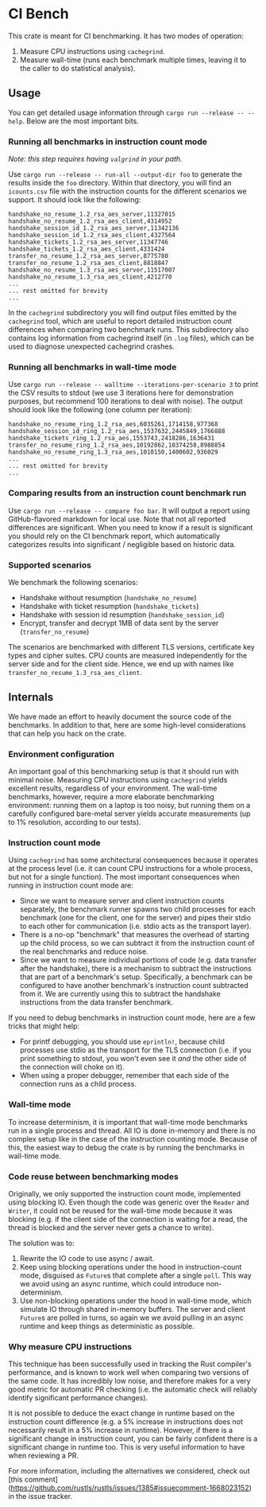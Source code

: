 # CI Bench

This crate is meant for CI benchmarking. It has two modes of operation:

1. Measure CPU instructions using `cachegrind`.
2. Measure wall-time (runs each benchmark multiple times, leaving it to the caller to do statistical
   analysis).

## Usage

You can get detailed usage information through `cargo run --release -- --help`. Below are the most
important bits.

### Running all benchmarks in instruction count mode

_Note: this step requires having `valgrind` in your path._

Use `cargo run --release -- run-all --output-dir foo` to generate the results inside the `foo`
directory. Within that directory, you will find an `icounts.csv` file with the instruction counts
for the different scenarios we support. It should look like the following:

```csv
handshake_no_resume_1.2_rsa_aes_server,11327015
handshake_no_resume_1.2_rsa_aes_client,4314952
handshake_session_id_1.2_rsa_aes_server,11342136
handshake_session_id_1.2_rsa_aes_client,4327564
handshake_tickets_1.2_rsa_aes_server,11347746
handshake_tickets_1.2_rsa_aes_client,4331424
transfer_no_resume_1.2_rsa_aes_server,8775780
transfer_no_resume_1.2_rsa_aes_client,8818847
handshake_no_resume_1.3_rsa_aes_server,11517007
handshake_no_resume_1.3_rsa_aes_client,4212770
...
... rest omitted for brevity
...
```

In the `cachegrind` subdirectory you will find output files emitted by the `cachegrind` tool, which
are useful to report detailed instruction count differences when comparing two benchmark runs. This
subdirectory also contains log information from cachegrind itself (in `.log` files), which can be
used to diagnose unexpected cachegrind crashes.

### Running all benchmarks in wall-time mode

Use `cargo run --release -- walltime --iterations-per-scenario 3` to print the CSV results to stdout
(we use 3 iterations here for demonstration purposes, but recommend 100 iterations to deal with
noise). The output should look like the following (one column per iteration):

```csv
handshake_no_resume_ring_1.2_rsa_aes,6035261,1714158,977368
handshake_session_id_ring_1.2_rsa_aes,1537632,2445849,1766888
handshake_tickets_ring_1.2_rsa_aes,1553743,2418286,1636431
transfer_no_resume_ring_1.2_rsa_aes,10192862,10374258,8988854
handshake_no_resume_ring_1.3_rsa_aes,1010150,1400602,936029
...
... rest omitted for brevity
...
```

### Comparing results from an instruction count benchmark run

Use `cargo run --release -- compare foo bar`. It will output a report using GitHub-flavored markdown
for local use. Note that not all reported differences are significant. When you need to know if a
result is significant you should rely on the CI benchmark report, which automatically categorizes
results into significant / negligible based on historic data.

### Supported scenarios

We benchmark the following scenarios:

- Handshake without resumption (`handshake_no_resume`)
- Handshake with ticket resumption (`handshake_tickets`)
- Handshake with session id resumption (`handshake_session_id`)
- Encrypt, transfer and decrypt 1MB of data sent by the server
  (`transfer_no_resume`)

The scenarios are benchmarked with different TLS versions, certificate key types and cipher suites.
CPU counts are measured independently for the server side and for the client side. Hence, we end up
with names like `transfer_no_resume_1.3_rsa_aes_client`.

## Internals

We have made an effort to heavily document the source code of the benchmarks. In addition to that,
here are some high-level considerations that can help you hack on the crate.

### Environment configuration

An important goal of this benchmarking setup is that it should run with minimal noise. Measuring CPU
instructions using `cachegrind` yields excellent results, regardless of your environment. The
wall-time benchmarks, however, require a more elaborate benchmarking environment: running them on a
laptop is too noisy, but running them on a carefully configured bare-metal server yields accurate
measurements (up to 1% resolution, according to our tests).

### Instruction count mode

Using `cachegrind` has some architectural consequences because it operates at the process level
(i.e. it can count CPU instructions for a whole process, but not for a single function). The most
important consequences when running in instruction count mode are:

- Since we want to measure server and client instruction counts separately, the benchmark runner
  spawns two child processes for each benchmark (one for the client, one for the server) and pipes
  their stdio to each other for communication (i.e. stdio acts as the transport layer).
- There is a no-op "benchmark" that measures the overhead of starting up the child process, so
  we can subtract it from the instruction count of the real benchmarks and reduce noise.
- Since we want to measure individual portions of code (e.g. data transfer after the handshake),
  there is a mechanism to subtract the instructions that are part of a benchmark's setup.
  Specifically, a benchmark can be configured to have another benchmark's instruction count
  subtracted from it. We are currently using this to subtract the handshake instructions from the
  data transfer benchmark.

If you need to debug benchmarks in instruction count mode, here are a few tricks that might help:

- For printf debugging, you should use `eprintln!`, because child processes use stdio as the
  transport for the TLS connection (i.e. if you print something to stdout, you won't even see it
  _and_ the other side of the connection will choke on it).
- When using a proper debugger, remember that each side of the connection runs as a child process.

### Wall-time mode

To increase determinism, it is important that wall-time mode benchmarks run in a single process and
thread. All IO is done in-memory and there is no complex setup like in the case of the instruction
counting mode. Because of this, the easiest way to debug the crate is by running the benchmarks in
wall-time mode.

### Code reuse between benchmarking modes

Originally, we only supported the instruction count mode, implemented using blocking IO. Even though
the code was generic over the `Reader` and `Writer`, it could not be reused for the wall-time mode
because it was blocking (e.g. if the client side of the connection is waiting for a read, the thread
is blocked and the server never gets a chance to write).

The solution was to:

1. Rewrite the IO code to use async / await.
2. Keep using blocking operations under the hood in instruction-count mode, disguised as `Future`s
   that complete after a single `poll`. This way we avoid using an async runtime, which could
   introduce non-determinism.
3. Use non-blocking operations under the hood in wall-time mode, which simulate IO through shared
   in-memory buffers. The server and client `Future`s are polled in turns, so again we we avoid
   pulling in an async runtime and keep things as deterministic as possible.

### Why measure CPU instructions

This technique has been successfully used in tracking the Rust compiler's performance, and is
known to work well when comparing two versions of the same code. It has incredibly low noise,
and therefore makes for a very good metric for automatic PR checking (i.e. the automatic check
will reliably identify significant performance changes).

It is not possible to deduce the exact change in runtime based on the instruction count
difference (e.g. a 5% increase in instructions does not necessarily result in a 5% increase in
runtime). However, if there is a significant change in instruction count, you can be fairly
confident there is a significant change in runtime too. This is very useful information to have
when reviewing a PR.

For more information, including the alternatives we considered, check out [this comment]
(https://github.com/rustls/rustls/issues/1385#issuecomment-1668023152) in the issue tracker.
